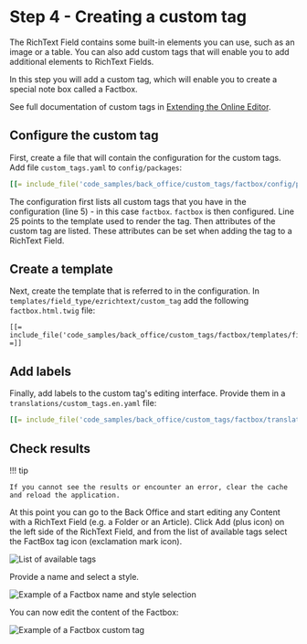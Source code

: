 # Step 4 - Creating a custom tag

The RichText Field contains some built-in elements you can use, such as an image or a table.
You can also add custom tags that will enable you to add additional elements to RichText Fields.

In this step you will add a custom tag, which will enable you to create a special note box called a Factbox.

See full documentation of custom tags in [Extending the Online Editor](../../extending/extending_online_editor.md#custom-tags).

## Configure the custom tag

First, create a file that will contain the configuration for the custom tags.
Add file `custom_tags.yaml` to `config/packages`:

``` yaml hl_lines="5 25"
[[= include_file('code_samples/back_office/custom_tags/factbox/config/packages/custom_tags.yaml') =]]
```

The configuration first lists all custom tags that you have in the configuration (line 5) - in this case `factbox`.
`factbox` is then configured. Line 25 points to the template used to render the tag.
Then attributes of the custom tag are listed. These attributes can be set when adding the tag to a RichText Field.

## Create a template

Next, create the template that is referred to in the configuration.
In `templates/field_type/ezrichtext/custom_tag` add the following `factbox.html.twig` file:

``` html+twig
[[= include_file('code_samples/back_office/custom_tags/factbox/templates/field_type/ezrichtext/custom_tag/factbox.html.twig') =]]
```

## Add labels

Finally, add labels to the custom tag's editing interface.
Provide them in a `translations/custom_tags.en.yaml` file:

``` yaml
[[= include_file('code_samples/back_office/custom_tags/factbox/translations/custom_tags.en.yaml') =]]
```

## Check results

!!! tip

    If you cannot see the results or encounter an error, clear the cache and reload the application.

At this point you can go to the Back Office and start editing any Content with a RichText Field (e.g. a Folder or an Article).
Click Add (plus icon) on the left side of the RichText Field, and from the list of available tags select the FactBox tag icon (exclamation mark icon).

![List of available tags](img/custom_tag_available_tags.png "Previewing a list of available tags")

Provide a name and select a style.

![Example of a Factbox name and style selection](img/custom_tag_factbox.png "Previewing a Factbox custom tag")

You can now edit the content of the Factbox:

![Example of a Factbox custom tag](img/custom_tag.png "Previewing a Content item with a Factbox custom tag")
